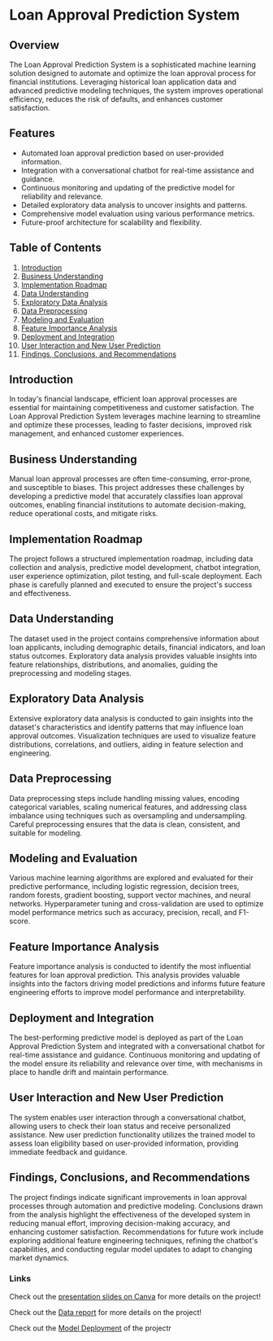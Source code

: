 # Loan Approval Prediction System

## Overview

The Loan Approval Prediction System is a sophisticated machine learning solution designed to automate and optimize the loan approval process for financial institutions. Leveraging historical loan application data and advanced predictive modeling techniques, the system improves operational efficiency, reduces the risk of defaults, and enhances customer satisfaction.

## Features

- Automated loan approval prediction based on user-provided information.
- Integration with a conversational chatbot for real-time assistance and guidance.
- Continuous monitoring and updating of the predictive model for reliability and relevance.
- Detailed exploratory data analysis to uncover insights and patterns.
- Comprehensive model evaluation using various performance metrics.
- Future-proof architecture for scalability and flexibility.

## Table of Contents

1. [Introduction](#introduction)
2. [Business Understanding](#business-understanding)
3. [Implementation Roadmap](#implementation-roadmap)
4. [Data Understanding](#data-understanding)
5. [Exploratory Data Analysis](#exploratory-data-analysis)
6. [Data Preprocessing](#data-preprocessing)
7. [Modeling and Evaluation](#modeling-and-evaluation)
8. [Feature Importance Analysis](#feature-importance-analysis)
9. [Deployment and Integration](#deployment-and-integration)
10. [User Interaction and New User Prediction](#user-interaction-and-new-user-prediction)
11. [Findings, Conclusions, and Recommendations](#findings-conclusions-and-recommendations)

## Introduction

In today's financial landscape, efficient loan approval processes are essential for maintaining competitiveness and customer satisfaction. The Loan Approval Prediction System leverages machine learning to streamline and optimize these processes, leading to faster decisions, improved risk management, and enhanced customer experiences.

## Business Understanding

Manual loan approval processes are often time-consuming, error-prone, and susceptible to biases. This project addresses these challenges by developing a predictive model that accurately classifies loan approval outcomes, enabling financial institutions to automate decision-making, reduce operational costs, and mitigate risks.

## Implementation Roadmap

The project follows a structured implementation roadmap, including data collection and analysis, predictive model development, chatbot integration, user experience optimization, pilot testing, and full-scale deployment. Each phase is carefully planned and executed to ensure the project's success and effectiveness.

## Data Understanding

The dataset used in the project contains comprehensive information about loan applicants, including demographic details, financial indicators, and loan status outcomes. Exploratory data analysis provides valuable insights into feature relationships, distributions, and anomalies, guiding the preprocessing and modeling stages.

## Exploratory Data Analysis

Extensive exploratory data analysis is conducted to gain insights into the dataset's characteristics and identify patterns that may influence loan approval outcomes. Visualization techniques are used to visualize feature distributions, correlations, and outliers, aiding in feature selection and engineering.

## Data Preprocessing

Data preprocessing steps include handling missing values, encoding categorical variables, scaling numerical features, and addressing class imbalance using techniques such as oversampling and undersampling. Careful preprocessing ensures that the data is clean, consistent, and suitable for modeling.

## Modeling and Evaluation

Various machine learning algorithms are explored and evaluated for their predictive performance, including logistic regression, decision trees, random forests, gradient boosting, support vector machines, and neural networks. Hyperparameter tuning and cross-validation are used to optimize model performance metrics such as accuracy, precision, recall, and F1-score.

## Feature Importance Analysis

Feature importance analysis is conducted to identify the most influential features for loan approval prediction. This analysis provides valuable insights into the factors driving model predictions and informs future feature engineering efforts to improve model performance and interpretability.

## Deployment and Integration

The best-performing predictive model is deployed as part of the Loan Approval Prediction System and integrated with a conversational chatbot for real-time assistance and guidance. Continuous monitoring and updating of the model ensure its reliability and relevance over time, with mechanisms in place to handle drift and maintain performance.

## User Interaction and New User Prediction

The system enables user interaction through a conversational chatbot, allowing users to check their loan status and receive personalized assistance. New user prediction functionality utilizes the trained model to assess loan eligibility based on user-provided information, providing immediate feedback and guidance.

## Findings, Conclusions, and Recommendations

The project findings indicate significant improvements in loan approval processes through automation and predictive modeling. Conclusions drawn from the analysis highlight the effectiveness of the developed system in reducing manual effort, improving decision-making accuracy, and enhancing customer satisfaction. Recommendations for future work include exploring additional feature engineering techniques, refining the chatbot's capabilities, and conducting regular model updates to adapt to changing market dynamics.

### Links
Check out the [presentation slides on Canva](https://www.canva.com/design/DAGD9Z9FNG4/0wbEswwbOLBLRlTjMVmXyg/edit?utm_content=DAGD9Z9FNG4&utm_campaign=designshare&utm_medium=link2&utm_source=sharebutton) for more details on the project!

Check out the [Data report](https://docs.google.com/document/d/1OYrUptV-f7ryur2HNSwwpGmmQnAy-CNDcK5avy4hZ4M/edit?usp=sharing) for more details on the project!

Check out the [Model Deployment](https://loan-prediction-model-cnqyfmfoxso8p4dm3p943y.streamlit.app/~/+/) of the projectr